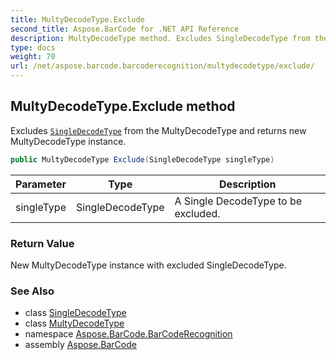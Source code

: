 ```yaml
---
title: MultyDecodeType.Exclude
second_title: Aspose.BarCode for .NET API Reference
description: MultyDecodeType method. Excludes SingleDecodeType from the MultyDecodeType and returns new MultyDecodeType instance
type: docs
weight: 70
url: /net/aspose.barcode.barcoderecognition/multydecodetype/exclude/
---
```

## MultyDecodeType.Exclude method

Excludes [`SingleDecodeType`](../../singledecodetype/) from the MultyDecodeType and returns new MultyDecodeType instance.

```csharp
public MultyDecodeType Exclude(SingleDecodeType singleType)
```

| Parameter | Type | Description |
| --- | --- | --- |
| singleType | SingleDecodeType | A Single DecodeType to be excluded. |

### Return Value

New MultyDecodeType instance with excluded SingleDecodeType.

### See Also

* class [SingleDecodeType](../../singledecodetype/)
* class [MultyDecodeType](../)
* namespace [Aspose.BarCode.BarCodeRecognition](../../../aspose.barcode.barcoderecognition/)
* assembly [Aspose.BarCode](../../../)


